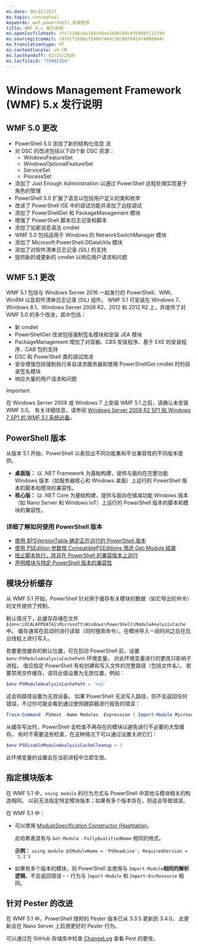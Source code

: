 ```yaml
---
ms.date: 06/12/2017
ms.topic: conceptual
keywords: wmf,powershell,安装程序
title: WMF 5.x 发行说明
ms.openlocfilehash: 3fc712dbcbe184c60ae248b260c8f6800f111fdd
ms.sourcegitcommit: c97dcf1e00ef540e7464c36c88f841474060044c
ms.translationtype: HT
ms.contentlocale: zh-CN
ms.lasthandoff: 03/15/2020
ms.locfileid: "79402354"
---
```

# <a name="windows-management-framework-wmf-5x-release-notes"></a>Windows Management Framework (WMF) 5.x 发行说明

## <a name="wmf-50-changes"></a>WMF 5.0 更改

- PowerShell 5.0 添加了新的结构化信息  流
- 对 DSC 的改进包括以下四个新 DSC 资源：
  - WindowsFeatureSet
  - WindowsOptionalFeatureSet
  - ServiceSet
  - ProcessSet
- 添加了 Just Enough Administration 以通过 PowerShell 远程处理实现基于角色的管理
- PowerShell 5.0 扩展了语言以包括用户定义的类和枚举
- 改进了 PowerShell ISE 中的调试功能并添加了远程调试
- 添加了 PowerShellGet 和 PackageManagement 模块
- 增强了 PowerShell 脚本日志记录和脚本
- 添加了加密消息语法 cmdlet
- WMF 5.0 包括适用于 Windows 的 NetworkSwitchManager 模块
- 添加了 Microsoft.PowerShell.ODataUtils 模块
- 添加了对软件清单日志记录 (SIL) 的支持
- 提供新的或更新的 cmdlet 以响应用户请求和问题

## <a name="wmf-51-changes"></a>WMF 5.1 更改

WMF 5.1 包括与 Windows Server 2016 一起发行的 PowerShell、WMI、WinRM 以及软件清单日志记录 (SIL) 组件。 WMF 5.1 可安装在 Windows 7、Windows 8.1、Windows Server 2008 R2、2012 和 2012 R2 上，并提供了对 WMF 5.0 的多个改进，其中包括：

- 新 cmdlet
- PowerShellGet 改进包括强制签名模块和安装 JEA 模块
- PackageManagement 增加了对容器、CBS 安装程序、基于 EXE 的安装程序、CAB 包的支持
- DSC 和 PowerShell 类的调试改进
- 安全增强包括强制执行来自请求服务器和使用 PowerShellGet cmdlet 时的目录签名模块
- 响应大量的用户请求和问题

> [!IMPORTANT]
> 在 Windows Server 2008 或 Windows 7 上安装 WMF 5.1 之前，请确认未安装 WMF 3.0。 有关详细信息，请参阅 [Windows Server 2008 R2 SP1 和 Windows 7 SP1 的 WMF 5.1 系统必备](../setup/install-configure.md#wmf-51-prerequisites-for-windows-server-2008-r2-sp1-and-windows-7-sp1)。

## <a name="powershell-editions"></a>PowerShell 版本

从版本 5.1 开始，PowerShell 以表现出不同功能集和平台兼容性的不同版本提供。

- **桌面版：** 以 .NET Framework 为基础构建，提供与面向在完整功能 Windows 版本（如服务器核心和 Windows 桌面）上运行的 PowerShell 版本的脚本和模块的兼容性。
- **核心版：** 以 .NET Core 为基础构建，提供与面向在缩减功能 Windows 版本（如 Nano Server 和 Windows IoT）上运行的 PowerShell 版本的脚本和模块的兼容性。

### <a name="learn-more-about-using-powershell-editions"></a>详细了解如何使用 PowerShell 版本

- [使用 $PSVersionTable 确定正在运行的 PowerShell 版本](/powershell/module/microsoft.powershell.core/about/about_automatic_variables)
- [使用 PSEdition 参数按 CompatiblePSEditions 筛选 Get-Module 结果](/powershell/module/microsoft.powershell.core/get-module)
- [阻止脚本执行，除非在 PowerShell 的兼容版本上运行](/powershell/scripting/gallery/concepts/script-psedition-support)
- [声明模块与特定 PowerShell 版本的兼容性](/powershell/scripting/gallery/concepts/module-psedition-support)

## <a name="module-analysis-cache"></a>模块分析缓存

从 WMF 5.1 开始，PowerShell 针对用于缓存有关模块的数据（如它导出的命令）的文件提供了控制。

默认情况下，此缓存存储在文件 `${env:LOCALAPPDATA}\Microsoft\Windows\PowerShell\ModuleAnalysisCache` 中。 缓存通常在启动时进行读取（同时搜索命令），在模块导入一段时间之后在后台线程上进行写入。

若要更改缓存的默认位置，可在启动 PowerShell 前，设置 `$env:PSModuleAnalysisCachePath` 环境变量。 对此环境变量进行的更改只影响子进程。 值应指定 PowerShell 有权创建和写入文件的完整路径（包括文件名）。 若要禁用文件缓存，请将此值设置为无效位置，例如：

```powershell
$env:PSModuleAnalysisCachePath = 'nul'
```

这会将路径设置为无效设备。 如果 PowerShell 无法写入路径，则不会返回任何错误，不过你可能会看到通过使用跟踪器进行报告的错误：

```powershell
Trace-Command -PSHost -Name Modules -Expression { Import-Module Microsoft.PowerShell.Management -Force }
```

从缓存写出时，PowerShell 会检查不再存在的模块以避免进行不必要的大型缓存。 有时不需要这些检查，在这种情况下可以通过设置关闭它们：

```powershell
$env:PSDisableModuleAnalysisCacheCleanup = 1
```

此环境变量的设置会在当前进程中立即生效。

## <a name="specifying-module-version"></a>指定模块版本

在 WMF 5.1 中，`using module` 的行为方式与 PowerShell 中其他与模块相关的构造相同。
以前无法指定特定模块版本；如果有多个版本存在，则这会导致错误。

在 WMF 5.1 中：

- 可以使用 [ModuleSpecification Constructor (Hashtable)](/dotnet/api/microsoft.powershell.commands.modulespecification.-ctor?view=powershellsdk-1.1.0#Microsoft_PowerShell_Commands_ModuleSpecification__ctor_System_Collections_Hashtable_)。

  此哈希表具有与 `Get-Module -FullyQualifiedName` 相同的格式。

  **示例：** `using module @{ModuleName = 'PSReadLine'; RequiredVersion = '1.1'}`

- 如果有多个版本的模块，则 PowerShell 会使用与 `Import-Module`**相同的解析逻辑**，不会返回错误 - - 行为与 `Import-Module` 和 `Import-DscResource` 相同。

## <a name="improvements-to-pester"></a>针对 Pester 的改进

在 WMF 5.1 中，PowerShell 随附的 Pester 版本已从 3.3.5 更新到 3.4.0。
此更新会在 Nano Server 上启用更好的 Pester 行为。

可以通过在 GitHub 存储库中检查 [ChangeLog](https://github.com/pester/Pester/blob/master/CHANGELOG.md) 查看 Pest 的更改。
